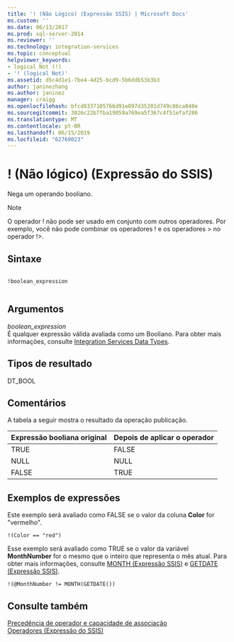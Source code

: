 ```yaml
---
title: '! (Não Lógico) (Expressão SSIS) | Microsoft Docs'
ms.custom: ''
ms.date: 06/13/2017
ms.prod: sql-server-2014
ms.reviewer: ''
ms.technology: integration-services
ms.topic: conceptual
helpviewer_keywords:
- logical Not (!)
- '! (logical Not)'
ms.assetid: d5c4d1e1-7be4-4d25-bcd9-5b6ddb53b3b3
author: janinezhang
ms.author: janinez
manager: craigg
ms.openlocfilehash: bfcd8337105766d91e097d35201d749c86ca840e
ms.sourcegitcommit: 3026c22b7fba19059a769ea5f367c4f51efaf286
ms.translationtype: MT
ms.contentlocale: pt-BR
ms.lasthandoff: 06/15/2019
ms.locfileid: "62769023"
---
```

# <a name="-logical-not-ssis-expression"></a>! (Não lógico) (Expressão do SSIS)
  Nega um operando booliano.  
  
> [!NOTE]  
>  O operador ! não pode ser usado em conjunto com outros operadores. Por exemplo, você não pode combinar os operadores ! e os operadores > no operador !>.  
  
## <a name="syntax"></a>Sintaxe  
  
```  
  
!boolean_expression  
  
```  
  
## <a name="arguments"></a>Argumentos  
 *boolean_expression*  
 É qualquer expressão válida avaliada como um Booliano. Para obter mais informações, consulte [Integration Services Data Types](../data-flow/integration-services-data-types.md).  
  
## <a name="result-types"></a>Tipos de resultado  
 DT_BOOL  
  
## <a name="remarks"></a>Comentários  
 A tabela a seguir mostra o resultado da operação publicação.  
  
|Expressão booliana original|Depois de aplicar o operador|  
|---------------------------------|------------------------------------|  
|TRUE|FALSE|  
|NULL|NULL|  
|FALSE|TRUE|  
  
## <a name="expression-examples"></a>Exemplos de expressões  
 Este exemplo será avaliado como FALSE se o valor da coluna **Color** for "vermelho".  
  
```  
!(Color == "red")  
```  
  
 Esse exemplo será avaliado como TRUE se o valor da variável **MonthNumber** for o mesmo que o inteiro que representa o mês atual. Para obter mais informações, consulte [MONTH &#40;Expressão SSIS&#41;](month-ssis-expression.md) e [GETDATE &#40;Expressão SSIS&#41;](getdate-ssis-expression.md).  
  
```  
!(@MonthNumber != MONTH(GETDATE())  
```  
  
## <a name="see-also"></a>Consulte também  
 [Precedência de operador e capacidade de associação](operator-precedence-and-associativity.md)   
 [Operadores &#40;Expressão do SSIS&#41;](operators-ssis-expression.md)  
  
  

